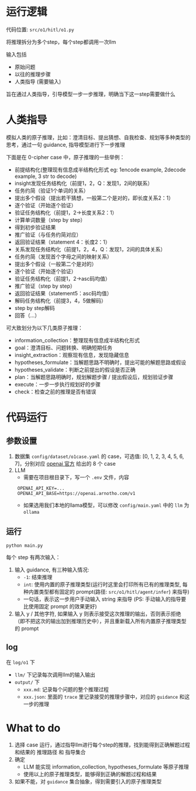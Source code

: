 # 运行逻辑

代码位置: `src/o1/hitl/o1.py`

将推理拆分为多个step，每个step都调用一次llm

输入包括
- 原始问题
- 以往的推理步骤
- 人类指导 (需要输入)

旨在通过人类指导，引导模型一步一步推理，明确当下这一step需要做什么

# 人类指导

模拟人类的原子推理，比如：澄清目标、提出猜想、自我检查、规划等多种类型的思考，通过一句 guidance, 指导模型进行下一步推理

下面是在 0-cipher case 中，原子推理的一些举例：
- 前提结构化(整理现有信息成半结构化形式 eg: 1encode example, 2decode example, 3 str to decode)
- insight发现任务结构化（前提1，2，Q：发现1，2间的联系）
- 任务约简（验证1个单词的关系）
- 提出多个假设（提出若干猜想，一般第二个是对的，即长度关系2：1）
- 逐个验证（开始逐个验证）
- 验证任务结构化（前提1，2->长度关系2：1）
- 计算单词数量（step by step）
- 得到初步验证结果
- 推广验证（与任务约简对应）
- 返回验证结果（statement 4：长度2：1）
- 关系发现任务结构化（前提1，2，4，Q：发现1，2间的具体关系）
- 任务约简（发现首个字母之间的映射关系）
- 提出多个假设（一般第二个是对的）
- 逐个验证（开始逐个验证）
- 验证任务结构化（前提1，2->asc码均值）
- 推广验证（step by step）
- 返回验证结果（statement5：asc码均值）
- 解码任务结构化（前提3，4，5做解码）
- step by step解码
- 回答（...）

可大致划分为以下几类原子推理：
- information_collection：整理现有信息成半结构化形式
- goal：澄清目标、问题转换、明确短期任务
- insight_extraction：观察现有信息，发现隐藏信息
- hypotheses_formulate：当解题思路不明确时，提出可能的解题思路或假设
- hypotheses_validate：判断之前提出的假设是否正确
- plan：当解题思路明确时，规划解题步骤 / 提出假设后，规划验证步骤
- execute：一步一步执行规划好的步骤
- check：检查之前的推理是否有错误

# 代码运行

## 参数设置

1. 数据集
   `config/dataset/o1case.yaml` 的 case，可选值: [0, 1, 2, 3, 4, 5, 6, 7]，分别对应 [openai 官方](https://openai.com/index/learning-to-reason-with-llms/) 给出的 8 个 case
2. LLM
   - 需要在项目根目录下，写一个 `.env` 文件，内容
   ```
    OPENAI_API_KEY=...
    OPENAI_API_BASE=https://openai.arnotho.com/v1
    ```
   - 如果选用我们本地的llama模型，可以修改 `config/main.yaml` 中的 `llm` 为 `ollama`

## 运行

```shell
python main.py
```

每个 step 有两次输入：
1. 输入 guidance, 有三种输入情况:
   - `-1`: 结束推理
   - `int`: 使用内置的原子推理类型(运行时这里会打印所有已有的推理类型, 每种内置类型都有固定的 prompt(路径: `src/o1/hitl/agent/infer`) 来指导)
   - 一句话，表示这一步用户手动输入 string 来指导 (PS: 手动输入的指导要比使用固定 prompt 的效果更好)
2. 输入 y / 其他字符, 如果输入 y 则表示接受这次推理的输出，否则表示拒绝（即不把这次的输出加到推理历史中），并且重新载入所有内置原子推理类型的 prompt

## log

在 `log/o1` 下
- `llm/` 下记录每次调用llm的输入输出
- `output/` 下
  - `xxx.md`: 记录每个问题的整个推理过程
  - `xxx.json`: 里面的 `trace` 里记录接受的推理步骤中，对应的 `guidance` 和这一步的推理

# What to do

1. 选择 case 运行，通过指导llm进行每个step的推理，找到能得到正确解题过程和结果的 推理路径 和 指导集合
2. 确定
   - LLM 能实现 information_collection, hypotheses_formulate 等原子推理
   - 使用以上的原子推理类型，能够得到正确的解题过程和结果
3. 如果不能，对 `guidance` 集合抽象，得到需要引入的原子推理类型
